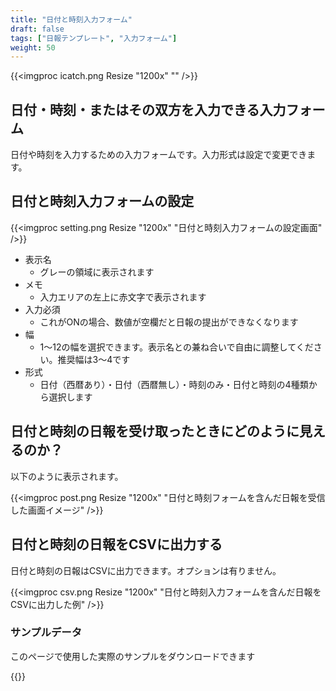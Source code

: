 ```yaml
---
title: "日付と時刻入力フォーム"
draft: false
tags: ["日報テンプレート", "入力フォーム"]
weight: 50
---
```


{{<imgproc icatch.png Resize "1200x" "" />}}

## 日付・時刻・またはその双方を入力できる入力フォーム

日付や時刻を入力するための入力フォームです。入力形式は設定で変更できます。

## 日付と時刻入力フォームの設定

{{<imgproc setting.png Resize "1200x" "日付と時刻入力フォームの設定画面" />}}


- 表示名
  - グレーの領域に表示されます
- メモ
  - 入力エリアの左上に赤文字で表示されます
- 入力必須
  - これがONの場合、数値が空欄だと日報の提出ができなくなります
- 幅
  - 1〜12の幅を選択できます。表示名との兼ね合いで自由に調整してください。推奨幅は3〜4です
- 形式
  - 日付（西暦あり）・日付（西暦無し）・時刻のみ・日付と時刻の4種類から選択します


## 日付と時刻の日報を受け取ったときにどのように見えるのか？

以下のように表示されます。

{{<imgproc post.png Resize "1200x" "日付と時刻フォームを含んだ日報を受信した画面イメージ" />}}


## 日付と時刻の日報をCSVに出力する

日付と時刻の日報はCSVに出力できます。オプションは有りません。

{{<imgproc csv.png Resize "1200x" "日付と時刻入力フォームを含んだ日報をCSVに出力した例" />}}




### サンプルデータ
このページで使用した実際のサンプルをダウンロードできます


{{<attachments style="orange" />}}

